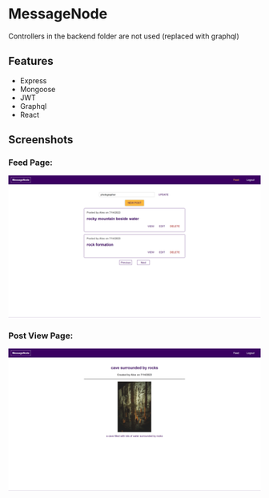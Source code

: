 <a name="readme-top"></a>

# MessageNode
Controllers in the backend folder are not used (replaced with graphql)

## Features

- Express
- Mongoose
- JWT
- Graphql
- React

## Screenshots

### Feed Page:

![feed_page]

### Post View Page:

![post_view_page]


<!-- MARKDOWN LINKS & IMAGES -->


[feed_page]:backend/images/feed_page.png
[post_view_page]:backend/images/post_view_page.png
